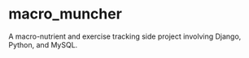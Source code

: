 # macro_muncher
A macro-nutrient and exercise tracking side project involving Django, Python, and MySQL.

